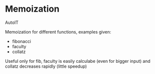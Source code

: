 # Memoization
AutoIT


Memoization for different functions, examples given:
   - fibonacci
   - faculty
   - collatz
   
   Useful only for fib, faculty is easily calculabe (even for bigger input) and collatz decreases rapidly (little speedup)
